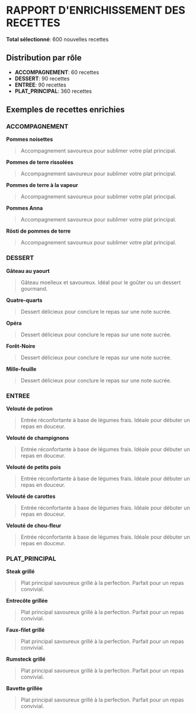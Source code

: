 # RAPPORT D'ENRICHISSEMENT DES RECETTES

**Total sélectionné**: 600 nouvelles recettes

## Distribution par rôle

- **ACCOMPAGNEMENT**: 60 recettes
- **DESSERT**: 90 recettes
- **ENTREE**: 90 recettes
- **PLAT_PRINCIPAL**: 360 recettes

## Exemples de recettes enrichies

### ACCOMPAGNEMENT

**Pommes noisettes**
> Accompagnement savoureux pour sublimer votre plat principal.

**Pommes de terre rissolées**
> Accompagnement savoureux pour sublimer votre plat principal.

**Pommes de terre à la vapeur**
> Accompagnement savoureux pour sublimer votre plat principal.

**Pommes Anna**
> Accompagnement savoureux pour sublimer votre plat principal.

**Rösti de pommes de terre**
> Accompagnement savoureux pour sublimer votre plat principal.

### DESSERT

**Gâteau au yaourt**
> Gâteau moelleux et savoureux. Idéal pour le goûter ou un dessert gourmand.

**Quatre-quarts**
> Dessert délicieux pour conclure le repas sur une note sucrée.

**Opéra**
> Dessert délicieux pour conclure le repas sur une note sucrée.

**Forêt-Noire**
> Dessert délicieux pour conclure le repas sur une note sucrée.

**Mille-feuille**
> Dessert délicieux pour conclure le repas sur une note sucrée.

### ENTREE

**Velouté de potiron**
> Entrée réconfortante à base de légumes frais. Idéale pour débuter un repas en douceur.

**Velouté de champignons**
> Entrée réconfortante à base de légumes frais. Idéale pour débuter un repas en douceur.

**Velouté de petits pois**
> Entrée réconfortante à base de légumes frais. Idéale pour débuter un repas en douceur.

**Velouté de carottes**
> Entrée réconfortante à base de légumes frais. Idéale pour débuter un repas en douceur.

**Velouté de chou-fleur**
> Entrée réconfortante à base de légumes frais. Idéale pour débuter un repas en douceur.

### PLAT_PRINCIPAL

**Steak grillé**
> Plat principal savoureux grillé à la perfection. Parfait pour un repas convivial.

**Entrecôte grillée**
> Plat principal savoureux grillé à la perfection. Parfait pour un repas convivial.

**Faux-filet grillé**
> Plat principal savoureux grillé à la perfection. Parfait pour un repas convivial.

**Rumsteck grillé**
> Plat principal savoureux grillé à la perfection. Parfait pour un repas convivial.

**Bavette grillée**
> Plat principal savoureux grillé à la perfection. Parfait pour un repas convivial.

